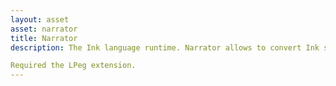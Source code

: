 ```yaml
---
layout: asset
asset: narrator
title: Narrator
description: The Ink language runtime. Narrator allows to convert Ink scripts to the book and play it as a story. Suitable for interactive fiction games, dialogues and complex narrative stories.

Required the LPeg extension.
---
```

